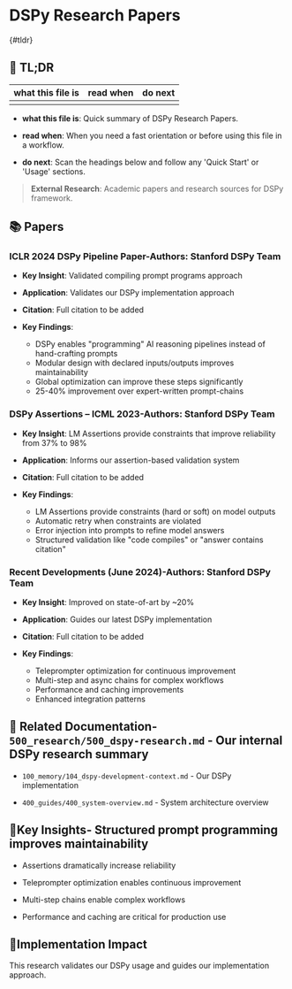 

# DSPy Research Papers

{#tldr}

## 🔎 TL;DR

| what this file is | read when | do next |
|---|---|---|
|  |  |  |

- **what this file is**: Quick summary of DSPy Research Papers.

- **read when**: When you need a fast orientation or before using this file in a workflow.

- **do next**: Scan the headings below and follow any 'Quick Start' or 'Usage' sections.

> **External Research**: Academic papers and research sources for DSPy framework.

## 📚 **Papers**

### **ICLR 2024 DSPy Pipeline Paper**-**Authors**: Stanford DSPy Team

- **Key Insight**: Validated compiling prompt programs approach

- **Application**: Validates our DSPy implementation approach

- **Citation**: Full citation to be added

- **Key Findings**:
  - DSPy enables "programming" AI reasoning pipelines instead of hand-crafting prompts
  - Modular design with declared inputs/outputs improves maintainability
  - Global optimization can improve these steps significantly
  - 25-40% improvement over expert-written prompt-chains

### **DSPy Assertions – ICML 2023**-**Authors**: Stanford DSPy Team

- **Key Insight**: LM Assertions provide constraints that improve reliability from 37% to 98%

- **Application**: Informs our assertion-based validation system

- **Citation**: Full citation to be added

- **Key Findings**:
  - LM Assertions provide constraints (hard or soft) on model outputs
  - Automatic retry when constraints are violated
  - Error injection into prompts to refine model answers
  - Structured validation like "code compiles" or "answer contains citation"

### **Recent Developments (June 2024)**-**Authors**: Stanford DSPy Team

- **Key Insight**: Improved on state-of-art by ~20%

- **Application**: Guides our latest DSPy implementation

- **Citation**: Full citation to be added

- **Key Findings**:
  - Teleprompter optimization for continuous improvement
  - Multi-step and async chains for complex workflows
  - Performance and caching improvements
  - Enhanced integration patterns

## 🔗 **Related Documentation**- `500_research/500_dspy-research.md` - Our internal DSPy research summary

- `100_memory/104_dspy-development-context.md` - Our DSPy implementation

- `400_guides/400_system-overview.md` - System architecture overview

## 📖**Key Insights**- Structured prompt programming improves maintainability

- Assertions dramatically increase reliability

- Teleprompter optimization enables continuous improvement

- Multi-step chains enable complex workflows

- Performance and caching are critical for production use

## 🎯**Implementation Impact**

This research validates our DSPy usage and guides our implementation approach.
